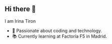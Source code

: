 ## Hi there 👋 
I am Irina Tiron

- 🌟 Passionate about coding and technology. 
- 📚 Currently learning at Factoría F5 in Madrid.

